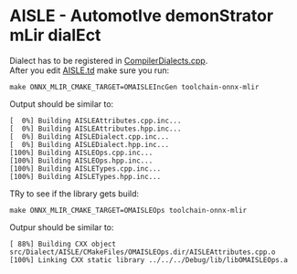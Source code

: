 # AISLE - **A**utomot**I**ve demon**S**trator m**L**ir dial**E**ct

Dialect has to be registered in [CompilerDialects.cpp](../../Compiler/CompilerDialects.cpp).  
After you edit [AISLE.td](AISLE.td) make sure you run:  
```
make ONNX_MLIR_CMAKE_TARGET=OMAISLEIncGen toolchain-onnx-mlir
```
Output should be similar to:
```
[  0%] Building AISLEAttributes.cpp.inc...
[  0%] Building AISLEAttributes.hpp.inc...
[  0%] Building AISLEDialect.cpp.inc...
[  0%] Building AISLEDialect.hpp.inc...
[100%] Building AISLEOps.cpp.inc...
[100%] Building AISLEOps.hpp.inc...
[100%] Building AISLETypes.cpp.inc...
[100%] Building AISLETypes.hpp.inc...
```

TRy to see if the library gets build:

```
make ONNX_MLIR_CMAKE_TARGET=OMAISLEOps toolchain-onnx-mlir
```
Outpur should be similar to: 
```
[ 88%] Building CXX object src/Dialect/AISLE/CMakeFiles/OMAISLEOps.dir/AISLEAttributes.cpp.o
[100%] Linking CXX static library ../../../Debug/lib/libOMAISLEOps.a
```